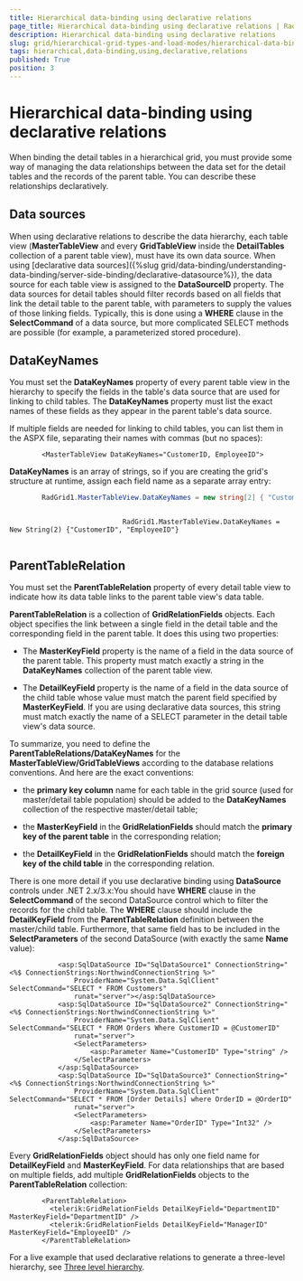 ```yaml
---
title: Hierarchical data-binding using declarative relations
page_title: Hierarchical data-binding using declarative relations | RadGrid for ASP.NET AJAX Documentation
description: Hierarchical data-binding using declarative relations
slug: grid/hierarchical-grid-types-and-load-modes/hierarchical-data-binding-using-declarative-relations
tags: hierarchical,data-binding,using,declarative,relations
published: True
position: 3
---
```


# Hierarchical data-binding using declarative relations



When binding the detail tables in a hierarchical grid, you must provide some way of managing the data relationships between the data set for the detail tables and the records of the parent table. You can describe these relationships declaratively.

## Data sources

When using declarative relations to describe the data hierarchy, each table view (**MasterTableView** and every **GridTableView** inside the **DetailTables** collection of a parent table view), must have its own data source. When using [declarative data sources]({%slug grid/data-binding/understanding-data-binding/server-side-binding/declarative-datasource%}), the data source for each table view is assigned to the **DataSourceID** property. The data sources for detail tables should filter records based on all fields that link the detail table to the parent table, with parameters to supply the values of those linking fields. Typically, this is done using a **WHERE** clause in the **SelectCommand** of a data source, but more complicated SELECT methods are possible (for example, a parameterized stored procedure).

## DataKeyNames

You must set the **DataKeyNames** property of every parent table view in the hierarchy to specify the fields in the table's data source that are used for linking to child tables. The **DataKeyNames** property must list the exact names of these fields as they appear in the parent table's data source.

If multiple fields are needed for linking to child tables, you can list them in the ASPX file, separating their names with commas (but no spaces):

````ASPNET
	    <MasterTableView DataKeyNames="CustomerID, EmployeeID">			
````



**DataKeyNames** is an array of strings, so if you are creating the grid's structure at runtime, assign each field name as a separate array entry:



````C#
	    RadGrid1.MasterTableView.DataKeyNames = new string[2] { "CustomerID", "EmployeeID" };			
````
````VB.NET
	     
							RadGrid1.MasterTableView.DataKeyNames = New String(2) {"CustomerID", "EmployeeID"}
				
````


## ParentTableRelation

You must set the **ParentTableRelation** property of every detail table view to indicate how its data table links to the parent table view's data table.

**ParentTableRelation** is a collection of **GridRelationFields** objects. Each object specifies the link between a single field in the detail table and the corresponding field in the parent table. It does this using two properties:

* The **MasterKeyField** property is the name of a field in the data source of the parent table. This property must match exactly a string in the **DataKeyNames** collection of the parent table view.

* The **DetailKeyField** property is the name of a field in the data source of the child table whose value must match the parent field specified by **MasterKeyField**. If you are using declarative data sources, this string must match exactly the name of a SELECT parameter in the detail table view's data source.

To summarize, you need to define the **ParentTableRelations/DataKeyNames** for the **MasterTableView/GridTableViews** according to the database relations conventions. And here are the exact conventions:

* the **primary key column** name for each table in the grid source (used for master/detail table population) should be added to the **DataKeyNames** collection of the respective master/detail table;

* the **MasterKeyField** in the **GridRelationFields** should match the **primary key of the parent table** in the corresponding relation;

* the **DetailKeyField** in the **GridRelationFields** should match the **foreign key of the child table** in the corresponding relation.

There is one more detail if you use declarative binding using **DataSource** controls under .NET 2.x/3.x:You should have **WHERE** clause in the **SelectCommand** of the second DataSource control which to filter the records for the child table. The **WHERE** clause should include the **DetailKeyField** from the **ParentTableRelation** definition between the master/child table. Furthermore, that same field has to be included in the **SelectParameters** of the second DataSource (with exactly the same **Name** value):

````ASPNET
	        <asp:SqlDataSource ID="SqlDataSource1" ConnectionString="<%$ ConnectionStrings:NorthwindConnectionString %>"
	            ProviderName="System.Data.SqlClient" SelectCommand="SELECT * FROM Customers"
	            runat="server"></asp:SqlDataSource>
	        <asp:SqlDataSource ID="SqlDataSource2" ConnectionString="<%$ ConnectionStrings:NorthwindConnectionString %>"
	            ProviderName="System.Data.SqlClient" SelectCommand="SELECT * FROM Orders Where CustomerID = @CustomerID"
	            runat="server">
	            <SelectParameters>
	                <asp:Parameter Name="CustomerID" Type="string" />
	            </SelectParameters>
	        </asp:SqlDataSource>
	        <asp:SqlDataSource ID="SqlDataSource3" ConnectionString="<%$ ConnectionStrings:NorthwindConnectionString %>"
	            ProviderName="System.Data.SqlClient" SelectCommand="SELECT * FROM [Order Details] where OrderID = @OrderID"
	            runat="server">
	            <SelectParameters>
	                <asp:Parameter Name="OrderID" Type="Int32" />
	            </SelectParameters>
	        </asp:SqlDataSource>
````



Every **GridRelationFields** object should has only one field name for **DetailKeyField** and **MasterKeyField**. For data relationships that are based on multiple fields, add multiple **GridRelationFields** objects to the **ParentTableRelation** collection:

````ASPNET
	    <ParentTableRelation>
	      <telerik:GridRelationFields DetailKeyField="DepartmentID" MasterKeyField="DepartmentID" />  
	      <telerik:GridRelationFields DetailKeyField="ManagerID" MasterKeyField="EmployeeID" />
	    </ParentTableRelation>			
````



For a live example that used declarative relations to generate a three-level hierarchy, see [Three level hierarchy](http://demos.telerik.com/aspnet-ajax/Grid/Examples/Hierarchy/ThreeLevel/DefaultCS.aspx).
